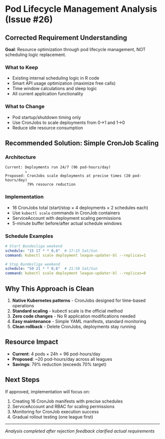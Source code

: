 # Pod Lifecycle Management Analysis (Issue #26)

## Corrected Requirement Understanding

**Goal**: Resource optimization through pod lifecycle management, NOT scheduling logic replacement.

### What to Keep
- Existing internal scheduling logic in R code
- Smart API usage optimization (maximize free calls)
- Time window calculations and sleep logic
- All current application functionality

### What to Change
- Pod startup/shutdown timing only
- Use CronJobs to scale deployments from 0→1 and 1→0
- Reduce idle resource consumption

## Recommended Solution: Simple CronJob Scaling

### Architecture
```
Current: Deployments run 24/7 (96 pod-hours/day)
         ↓
Proposed: CronJobs scale deployments at precise times (20 pod-hours/day)
          79% resource reduction
```

### Implementation
- 16 CronJobs total (start/stop × 4 deployments × 2 schedules each)
- Use `kubectl scale` commands in CronJob containers
- ServiceAccount with deployment scaling permissions
- 5-minute buffer before/after actual schedule windows

### Schedule Examples
```yaml
# Start Bundesliga weekend
schedule: "15 17 * * 0,6"  # 17:15 Sat/Sun
command: kubectl scale deployment league-updater-bl --replicas=1

# Stop Bundesliga weekend  
schedule: "50 21 * * 0,6"  # 21:50 Sat/Sun
command: kubectl scale deployment league-updater-bl --replicas=0
```

## Why This Approach is Clean

1. **Native Kubernetes patterns** - CronJobs designed for time-based operations
2. **Standard scaling** - kubectl scale is the official method
3. **Zero code changes** - No R application modifications needed
4. **Easy maintenance** - Simple YAML manifests, standard monitoring
5. **Clean rollback** - Delete CronJobs, deployments stay running

## Resource Impact

- **Current**: 4 pods × 24h = 96 pod-hours/day
- **Proposed**: ~20 pod-hours/day across all leagues
- **Savings**: 79% reduction (exceeds 70% target)

## Next Steps

If approved, implementation will focus on:
1. Creating 16 CronJob manifests with precise schedules
2. ServiceAccount and RBAC for scaling permissions
3. Monitoring for CronJob execution success
4. Gradual rollout testing (one league first)

---
*Analysis completed after rejection feedback clarified actual requirements*